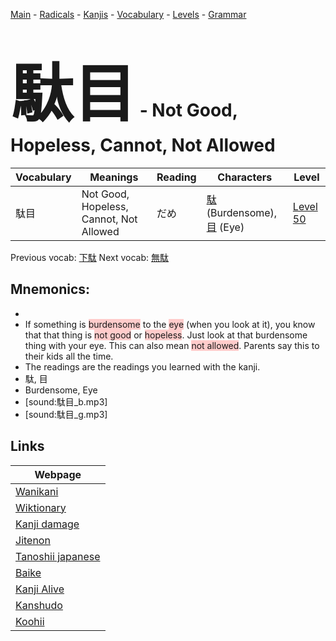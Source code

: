 <style> bigfont {font-size: 100px}</style>
[Main](../README.md) -
[Radicals](../radicals.md) -
[Kanjis](../kanjis.md) -
[Vocabulary](../vocabulary.md) -
[Levels](../levels.md) -
[Grammar](../grammar.md)
# <bigfont> 駄目</bigfont> - Not Good, Hopeless, Cannot, Not Allowed 

| Vocabulary | Meanings | Reading | Characters | Level |
| --- | --- | --- | --- | --- |
| 駄目 | Not Good, Hopeless, Cannot, Not Allowed | だめ |  [駄](../kanjis/駄.md) (Burdensome), [目](../kanjis/目.md) (Eye) | [Level 50](../levels/wk_level50.md) |

Previous vocab: [下駄](下駄.md) Next vocab: [無駄](無駄.md) 

## Mnemonics:

* 
* If something is <span style="background-color:#ffcccb"> burdensome</span> to the <span style="background-color:#ffcccb"> eye</span> (when you look at it), you know that that thing is <span style="background-color:#ffcccb"> not good</span> or <span style="background-color:#ffcccb"> hopeless</span>. Just look at that burdensome thing with your eye. This can also mean <span style="background-color:#ffcccb"> not allowed</span>. Parents say this to their kids all the time.
* The readings are the readings you learned with the kanji.
* 駄, 目
* Burdensome, Eye
* [sound:駄目_b.mp3]
* [sound:駄目_g.mp3]


## Links 

| Webpage |
| --- |
| [Wanikani          ](https://www.wanikani.com/kanji/駄目) |
| [Wiktionary        ](https://en.wiktionary.org/wiki/駄目) |
| [Kanji damage      ](http://www.kanjidamage.com/kanji/search?utf8=✓&q=駄目) |
| [Jitenon           ](https://jitenon.com/kanji/駄目) |
| [Tanoshii japanese ](https://www.tanoshiijapanese.com/dictionary/kanji.cfm?k=駄目) |
| [Baike             ](https://baike.baidu.com/item/駄目) |
| [Kanji Alive       ](https://app.kanjialive.com/駄目) |
| [Kanshudo          ](https://www.kanshudo.com/searchmn?q=駄目) |
| [Koohii            ](https://kanji.koohii.com/study/kanji/駄目) |
